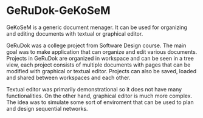# GeRuDok-GeKoSeM
GeKoSeM is a generic document menager. It can be used for organizing and editing documents with textual or graphical editor.

GeRuDok was a college project from Software Design course. The main goal was to make application that can organize and edit various documents.
Projects in GeRuDok are organized in workspace and can be seen in a tree view, each project consists of multiple documents with pages that can be modified with graphical or textual editor. Projects can also be saved, loaded and shared between workspaces and each other.

Textual editor was primarily demonstrational so it does not have many functionalities.
On the other hand, graphical editor is much more complex. The idea was to simulate some sort of enviroment that can be used to plan and design sequential networks.


